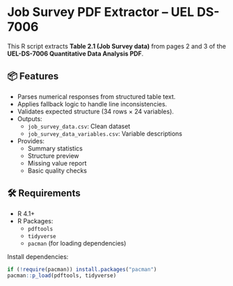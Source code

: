 # Job Survey PDF Extractor – UEL DS-7006

This R script extracts **Table 2.1 (Job Survey data)** from pages 2 and 3 of the **UEL-DS-7006 Quantitative Data Analysis PDF**.

## 📦 Features

- Parses numerical responses from structured table text.
- Applies fallback logic to handle line inconsistencies.
- Validates expected structure (34 rows × 24 variables).
- Outputs:
  - `job_survey_data.csv`: Clean dataset
  - `job_survey_data_variables.csv`: Variable descriptions
- Provides:
  - Summary statistics
  - Structure preview
  - Missing value report
  - Basic quality checks

## 🛠 Requirements

- R 4.1+
- R Packages:
  - `pdftools`
  - `tidyverse`
  - `pacman` (for loading dependencies)

Install dependencies:

```r
if (!require(pacman)) install.packages("pacman")
pacman::p_load(pdftools, tidyverse)
